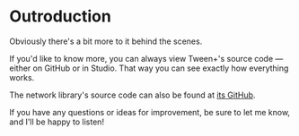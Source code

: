# Outroduction

Obviously there's a bit more to it behind the scenes.

If you'd like to know more, you can always view Tween+'s source code — either on GitHub or in Studio. That way you can see exactly how everything works.

The network library's source code can also be found at [its GitHub](https://github.com/AlexanderLindholt/PacketPlus).

If you have any questions or ideas for improvement, be sure to let me know, and I'll be happy to listen!
